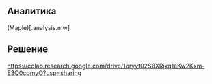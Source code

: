 Аналитика
--------
(Maple)[.analysis.mw]


Решение
---------
https://colab.research.google.com/drive/1oryyt02S8XRjxq1eKw2Kxm-E3Q0cpmyO?usp=sharing